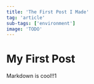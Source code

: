 ```yaml
---
title: 'The First Post I Made'
tag: 'article'
sub-tags: ['environment']
image: 'TODO'
---
```


# My First Post

Markdown is cool!!1

